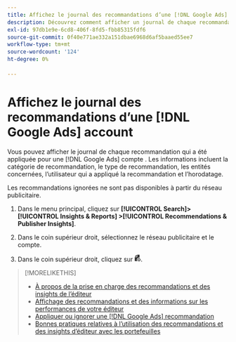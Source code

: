 ```yaml
---
title: Affichez le journal des recommandations d’une [!DNL Google Ads] account
description: Découvrez comment afficher un journal de chaque recommandation appliquée pour une [!DNL Google Ads] compte .
exl-id: 97db1e9e-6cd8-406f-8fd5-fbb85315fdf6
source-git-commit: 0f40e771ae332a151dbae6968d6af5baaed55ee7
workflow-type: tm+mt
source-wordcount: '124'
ht-degree: 0%

---
```


# Affichez le journal des recommandations d’une [!DNL Google Ads] account

Vous pouvez afficher le journal de chaque recommandation qui a été appliquée pour une [!DNL Google Ads] compte . Les informations incluent la catégorie de recommandation, le type de recommandation, les entités concernées, l’utilisateur qui a appliqué la recommandation et l’horodatage.

Les recommandations ignorées ne sont pas disponibles à partir du réseau publicitaire.

1. Dans le menu principal, cliquez sur **[!UICONTROL Search]> [!UICONTROL Insights & Reports] >[!UICONTROL Recommendations & Publisher Insights]**.

1. Dans le coin supérieur droit, sélectionnez le réseau publicitaire et le compte.

1. Dans le coin supérieur droit, cliquez sur ![Journaux des recommandations](/help/search-social-commerce/assets/recommendations-log-view.png "Journaux des recommandations").

>[!MORELIKETHIS]
>
>* [À propos de la prise en charge des recommandations et des insights de l’éditeur](recommendation-support.md)
>* [Affichage des recommandations et des informations sur les performances de votre éditeur](recommendation-view.md)
>* [Appliquer ou ignorer une [!DNL Google Ads] recommandation](google-recommendation-apply-dismiss.md)
>* [Bonnes pratiques relatives à l’utilisation des recommandations et des insights d’éditeur avec les portefeuilles](recommendation-best-practices.md)
